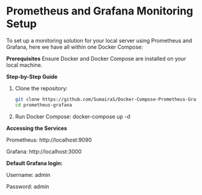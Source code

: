 # Prometheus and Grafana Monitoring Setup
To set up a monitoring solution for your local server using Prometheus and Grafana, here we have all within one Docker Compose:

****Prerequisites****
Ensure Docker and Docker Compose are installed on your local machine.

****Step-by-Step Guide****
1. Clone the repository:

   ```sh
   git clone https://github.com/SumairaS/Docker-Compose-Prometheus-Grafana
   cd prometheus-grafana
 2.  Run Docker Compose:
     docker-compose up -d
     
**Accessing the Services**

Prometheus: http://localhost:9090



Grafana: http://localhost:3000

**Default Grafana login:**

Username: admin



Password: admin
